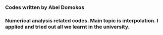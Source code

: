 ### Codes written by Abel Domokos 

### Numerical analysis related codes. Main topic is interpolation. I applied and tried out all we learnt in the university.
